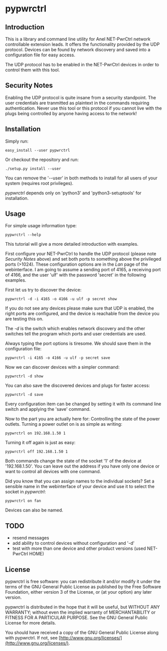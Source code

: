 # pypwrctrl

## Introduction

This is a library and command line utility for Anel NET-PwrCtrl network
controllable extension leads. It offers the functionality provided by the UDP
protocol. Devices can be found by network discovery and saved into a
configuration file for easy access.

The UDP protocol has to be enabled in the NET-PwrCtrl devices in order to
control them with this tool.

## Security Notes

Enabling the UDP protocol is quite insane from a security standpoint. The user
credentials are tranmitted as plaintext in the commands requiring
authentication. Never use this tool or this protocol if you cannot live with
the plugs being controlled by anyone having access to the network!

## Installation

Simply run:

	easy_install --user pypwrctrl

Or checkout the repository and run:

	./setup.py install --user

You can remove the '--user' in both methods to install for all users of your
system (requires root privileges).

*pypwrctrl* depends only on 'python3' and 'python3-setuptools' for
installation.

## Usage

For simple usage information type:

	pypwrctrl --help

This tutorial will give a more detailed introduction with examples.

First configure your NET-PwrCtrl to handle the UDP protocol (please note
*Security Notes* above) and set both ports to something above the privileged
ports (>1024). These configuration options are in the *Lan* page of the
webinterface. I am going to assume a sending port of 4165, a receiving port of
4166, and the user 'ulf' with the password 'secret' in the following examples.

First let us try to discover the device:

	pypwrctrl -d -i 4165 -o 4166 -u ulf -p secret show

If you do not see any devices please make sure that UDP is enabled, the right
ports are configured, and the device is reachable from the device you are
testing this on.

The *-d* is the switch which enables network discovery and the other switches
tell the program which ports and user credentials are used.

Always typing the port options is tiresome. We should save them in the
configuration file:

	pypwrctrl -i 4165 -o 4166 -u ulf -p secret save

Now we can discover devices with a simpler command:

	pypwrctrl -d show

You can also save the discovered devices and plugs for faster access:

	pypwrctrl -d save

Every configuration item can be changed by setting it with its command line
switch and applying the 'save' command.

Now to the part you are actually here for: Controlling the state of the power
outlets. Turning a power outlet on is as simple as writing:

	pypwrctrl on 192.168.1.50 1

Turning it off again is just as easy:

	pypwrctrl off 192.168.1.50 1

Both commands change the state of the socket '1' of the device at
'192.168.1.50'. You can leave out the address if you have only one device or
want to control all devices with one command.

Did you know that you can assign names to the individual sockets? Set a
sensible name in the webinterface of your device and use it to select the
socket in *pypwrctrl*:

	pypwrctrl on fan

Devices can also be named.

## TODO

* resend messages
* add ability to control devices without configuration and '-d'
* test with more than one device and other product versions (used
  NET-PwrCtrl HOME)

## License

pypwrctrl is free software: you can redistribute it and/or modify it under the
terms of the GNU General Public License as published by the Free Software
Foundation, either version 3 of the License, or (at your option) any later
version.

pypwrctrl is distributed in the hope that it will be useful, but WITHOUT ANY
WARRANTY; without even the implied warranty of MERCHANTABILITY or FITNESS FOR A
PARTICULAR PURPOSE.  See the GNU General Public License for more details.

You should have received a copy of the GNU General Public License along with
pypwrctrl.  If not, see
[http://www.gnu.org/licenses/](http://www.gnu.org/licenses/).
